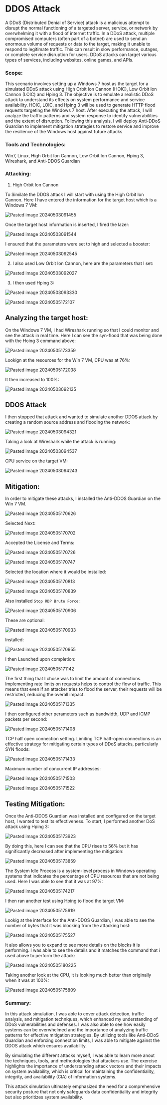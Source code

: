 # DDOS Attack

A DDoS (Distributed Denial of Service) attack is a malicious attempt to disrupt the normal functioning of a targeted server, service, or network by overwhelming it with a flood of internet traffic. In a DDoS attack, multiple compromised computers (often part of a botnet) are used to send an enormous volume of requests or data to the target, making it unable to respond to legitimate traffic. This can result in slow performance, outages, or complete service disruption for users. DDoS attacks can target various types of services, including websites, online games, and APIs.

### Scope:

This scenario involves setting up a Windows 7 host as the target for a simulated DDoS attack using High Orbit Ion Cannon (HOIC), Low Orbit Ion Cannon (LOIC) and Hping 3. The objective is to emulate a realistic DDoS attack to understand its effects on system performance and service availability. HOIC, LOIC, and Hping 3 will be used to generate HTTP flood requests targeting the Windows 7 host. After executing the attack, I will analyze the traffic patterns and system response to identify vulnerabilities and the extent of disruption. Following this analysis, I will deploy Anti-DDoS Guardian to implement mitigation strategies to restore service and improve the resilience of the Windows host against future attacks. 

### Tools and Technologies:
Win7, Linux, High Orbit Ion Cannon, Low Orbit Ion Cannon, Hping 3, Wireshark, and Anti-DDOS Guardian

### Attacking:

1. High Orbit Ion Cannon
   
To Similate the DDOS attack I will start with using the High Orbit Ion Cannon. Here I have entered the information for the target host which is a Windows 7 VM:

![Pasted image 20240503091455](https://github.com/lm3nitro/Projects/assets/55665256/781de2ba-c065-4472-a897-5c3e69b1b667)

Once the target host information is inserted, I fired the lazer:

![Pasted image 20240503091544](https://github.com/lm3nitro/Projects/assets/55665256/dc09773e-1713-4ff3-bfda-82cbe60c8506)

I ensured that the parameters were set to high and selected a booster:

![Pasted image 20240503092545](https://github.com/lm3nitro/Projects/assets/55665256/86222d24-c8b6-4e6b-82c3-47142158b3b8)

2. I also used Low Orbit Ion Cannon, here are the parameters that I set:

![Pasted image 20240503092027](https://github.com/lm3nitro/Projects/assets/55665256/cfbcfd8c-baa2-4ca8-ada1-c9ed5e22998f)

3. I then used Hping 3:

![Pasted image 20240503093330](https://github.com/lm3nitro/Projects/assets/55665256/8249fed6-d648-4db3-952a-41e59e9ea3fb)

![Pasted image 20240505172107](https://github.com/lm3nitro/Projects/assets/55665256/df3fcb4c-9030-4e8c-a415-a7626340f072)

## Analyzing the target host:

On the Windows 7 VM, I had Wireshark running so that I could monitor and see the attack in real time. Here I can see the syn-flood that was being done with the Hoing 3 command above: 

![Pasted image 20240505173359](https://github.com/lm3nitro/Projects/assets/55665256/83141334-36d3-422e-ad3c-5e99b4fce58b)

Lookign at the resources for the Win 7 VM, CPU was at 76%:

![Pasted image 20240505172038](https://github.com/lm3nitro/Projects/assets/55665256/cf830ac8-f65a-4c99-ba46-2ddd05b9ce6b)

It then increased to 100%:

![Pasted image 20240503092135](https://github.com/lm3nitro/Projects/assets/55665256/c2ceeab3-717e-4d4c-965d-3a91ebdf868f)

## DDOS Attack

I then stopped that attack and wanted to simulate another DDOS attack by creating a random source address and flooding the network:

![Pasted image 20240503094321](https://github.com/lm3nitro/Projects/assets/55665256/bce43e23-1785-4b3f-811f-31b06369f2f0)

Taking a look at Wireshark while the attack is running:

![Pasted image 20240503094537](https://github.com/lm3nitro/Projects/assets/55665256/2ec8bcc7-7537-49b3-899d-123d30cefb5c)

CPU service on the target VM:

![Pasted image 20240503094243](https://github.com/lm3nitro/Projects/assets/55665256/43bee467-46b4-47d8-bda7-5fa949089c0b)

## Mitigation:

In order to mitigate these attacks, I installed the Anti-DDOS Guardian on the Win 7 VM. 

![Pasted image 20240505170626](https://github.com/lm3nitro/Projects/assets/55665256/2a10b2bf-8ff9-407e-aec7-6800d7a62040)

Selected Next:

![Pasted image 20240505170702](https://github.com/lm3nitro/Projects/assets/55665256/f240ca59-4f1e-499b-938c-a1057088424b)

Accepted the License and Terms:

![Pasted image 20240505170726](https://github.com/lm3nitro/Projects/assets/55665256/8aa072b7-f8a2-40d8-bcca-a06957e32d8e)

![Pasted image 20240505170747](https://github.com/lm3nitro/Projects/assets/55665256/14a43935-2df2-4620-820e-449287067a67)

Selected the location where it would be installed:

![Pasted image 20240505170813](https://github.com/lm3nitro/Projects/assets/55665256/5ec5349b-b54e-4d16-9892-18651c7bf206)

![Pasted image 20240505170839](https://github.com/lm3nitro/Projects/assets/55665256/bb1b8026-e1bc-441e-bfba-025a9dfcf0da)

Also installed  `Stop RDP Brute Force`:

![Pasted image 20240505170906](https://github.com/lm3nitro/Projects/assets/55665256/2a0ede17-4cc8-4db5-8b22-0208869051d7)

These are optional:

![Pasted image 20240505170933](https://github.com/lm3nitro/Projects/assets/55665256/47bce11b-95b8-4922-9247-163230086e65)

Installed:

![Pasted image 20240505170955](https://github.com/lm3nitro/Projects/assets/55665256/2a565ada-a63e-48e3-a251-f3af275e1e45)

I then Launched upon completion:

![Pasted image 20240505171142](https://github.com/lm3nitro/Projects/assets/55665256/7ff95fea-f927-4184-85fe-550b2c274497)

The first thing that I chose was to limit the amount of connections. Implementing rate limits on requests helps to control the flow of traffic. This means that even if an attacker tries to flood the server, their requests will be restricted, reducing the overall impact.

![Pasted image 20240505171335](https://github.com/lm3nitro/Projects/assets/55665256/7f12ac10-7c15-4cc7-b8af-34fccf777e18)

I then configured other perameters such as bandwidth, UDP and ICMP packets per second:

![Pasted image 20240505171408](https://github.com/lm3nitro/Projects/assets/55665256/6e95892c-e215-4a88-9c37-7424179e8b1c)

TCP half open connection setting. Limiting TCP half-open connections is an effective strategy for mitigating certain types of DDoS attacks, particularly SYN floods:

![Pasted image 20240505171433](https://github.com/lm3nitro/Projects/assets/55665256/02c44957-ed0c-44a2-95b8-bdfe05d9cd48)

Maximum number of concurrent IP addresses:

![Pasted image 20240505171503](https://github.com/lm3nitro/Projects/assets/55665256/70952cc9-bd3e-4ab5-976d-6240720b8623)

![Pasted image 20240505171522](https://github.com/lm3nitro/Projects/assets/55665256/02e9c72e-4173-4171-abe9-fbb800a8289f)

## Testing Mitigation:

Once the Anti-DDOS Guardian was installed and configured on the target host, I wanted to test its effectiveness. To start, I performed another DoS attack using Hping 3:

![Pasted image 20240505173923](https://github.com/lm3nitro/Projects/assets/55665256/20774dfe-0fbf-4212-bce7-792c0c49222e)

By doing this, here I can see that the CPU rises to 56% but it has significantly decreased after implementing the mitigation:

![Pasted image 20240505173859](https://github.com/lm3nitro/Projects/assets/55665256/bc21365c-a951-42f6-8a17-067060a1c70e)

The System Idle Process is a system-level process in Windows operating systems that indicates the percentage of CPU resources that are not being used. Here I was able to see that it was at 97%:

![Pasted image 20240505174217](https://github.com/lm3nitro/Projects/assets/55665256/cf774d4a-4cea-4e85-b649-1a4b2a512994)

I then ran another test using Hping to flood the target VM:

![Pasted image 20240505175619](https://github.com/lm3nitro/Projects/assets/55665256/40c232e9-f3df-4478-b544-ff4923067f01)

Lookig at the interface for the Anti-DDOS Guardian, I was able to see the number of bytes that it was blocking from the attacking host:

![Pasted image 20240505175527](https://github.com/lm3nitro/Projects/assets/55665256/9344f369-bd9b-47a4-bcd9-c41e7323c157)

It also allows you to expand to see more details on the blocks it is performing. I was able to see the details and it matches the command that i used above to perform the attack:

![Pasted image 20240505180225](https://github.com/lm3nitro/Projects/assets/55665256/633a290f-5cfa-4733-ac44-303738b62ec0)

Taking another look at the CPU, it is looking much better than originally when it was at 100%:

![Pasted image 20240505175809](https://github.com/lm3nitro/Projects/assets/55665256/ec12c831-57d8-4839-a27a-7f5f741f3036)

### Summary:

In this attack simulation, I was able to cover attack detection, traffic analysis, and mitigation techniques, which enhanced my understanding of DDoS vulnerabilities and defenses. I was also able to see how easily systems can be overwhelmed and the importance of analyzing traffic patterns for effective mitigation strategies. By utilizing tools like Anti-DDoS Guardian and enforcing connection limits, I was able to mitigate against the DDOS attack which ensures availability. 

By simulating the different attacks myself, I was able to learn more anout the techniques, tools, and methodologies that attackers use. The exercise highlights the importance of understanding attack vectors and their impacts on system availability, which is critical for maintaining the confidentiality, integrity, and availability (CIA) of information systems.

This attack simulation ultimately emphasized the need for a comprehensive security posture that not only safeguards data confidentiality and integrity but also prioritizes system availability.
